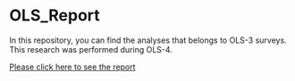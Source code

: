 # OLS_Report

In this repository, you can find the analyses that belongs to OLS-3 surveys. This research was performed during OLS-4. 



[Please click here to see the report](/report/report.md)
